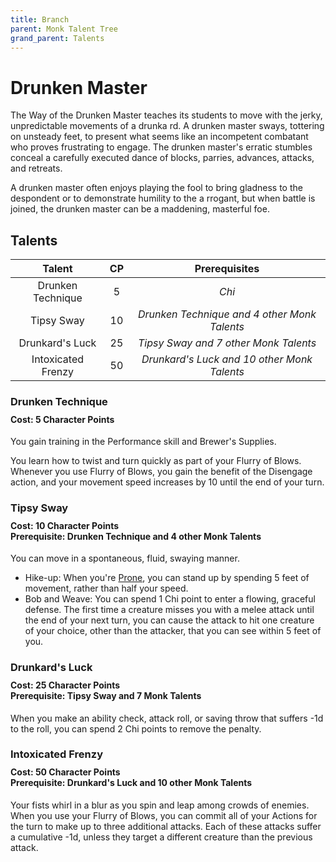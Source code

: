 ```yaml
---
title: Branch
parent: Monk Talent Tree
grand_parent: Talents
---
```


# Drunken Master
The Way of the Drunken Master teaches its students to move with the jerky, unpredictable movements of a drunka rd. A drunken master sways, tottering on unsteady feet, to present what seems like an incompetent combatant who proves frustrating to engage. The drunken master's erratic stumbles conceal a carefully executed dance of blocks, parries, advances, attacks, and retreats.

A drunken master often enjoys playing the fool to bring gladness to the despondent or to demonstrate humility to the a rrogant, but when battle is joined, the drunken master can be a maddening, masterful foe.

## Talents

| Talent | CP | Prerequisites |
|:------:|:--:|:-------------:|
| Drunken Technique | 5 | *Chi* |
| Tipsy Sway | 10 | *Drunken Technique and 4 other Monk Talents* |
| Drunkard's Luck | 25 | *Tipsy Sway and 7 other Monk Talents* |
| Intoxicated Frenzy | 50 | *Drunkard's Luck and 10 other Monk Talents* |

### Drunken Technique

<div style="margin-top:-10px;"></div>

#### **Cost:** 5 Character Points
You gain training in the Performance skill and Brewer's Supplies.

You learn how to twist and turn quickly as part of your Flurry of Blows. Whenever you use Flurry of Blows, you gain the benefit of the Disengage action, and your movement speed increases by 10 until the end of your turn.

### Tipsy Sway

<div style="margin-top:-10px;"></div>

#### **Cost:** 10 Character Points<br>**Prerequisite:** Drunken Technique and 4 other Monk Talents
You can move in a spontaneous, fluid, swaying manner.

- Hike-up: When you're [Prone](https://stormchaserroleplaying.com/stormchaserRPG/Conditions/Prone/), you can stand up by spending 5 feet of movement, rather than half your speed.
- Bob and Weave: You can spend 1 Chi point to enter a flowing, graceful defense. The first time a creature misses you with a melee attack until the end of your next turn, you can cause the attack to hit one creature of your choice, other than the attacker, that you can see within 5 feet of you.

### Drunkard's Luck

<div style="margin-top:-10px;"></div>

#### **Cost:** 25 Character Points<br>**Prerequisite:** Tipsy Sway and 7 Monk Talents
When you make an ability check, attack roll, or saving throw that suffers -1d to the roll, you can spend 2 Chi points to remove the penalty.

### Intoxicated Frenzy

<div style="margin-top:-10px;"></div>

#### **Cost:** 50 Character Points<br>**Prerequisite:** Drunkard's Luck and 10 other Monk Talents
Your fists whirl in a blur as you spin and leap among crowds of enemies. When you use your Flurry of Blows, you can commit all of your Actions for the turn to make up to three additional attacks. Each of these attacks suffer a cumulative -1d, unless they target a different creature than the previous attack.
